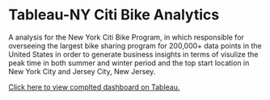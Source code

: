 # Tableau-NY Citi Bike Analytics

A analysis for the New York Citi Bike Program, in which responsible for overseeing the largest bike sharing program for 200,000+ data points in the United States in order to generate business insights in terms of visulize the peak time in both summer and winter period and the top start location in New York City and Jersey City, New Jersey.

[Click here to view complted dashboard on Tableau.](https://public.tableau.com/profile/joyce.jian4807#!/vizhome/homework_15736972469700/Story1?publish=yes) 